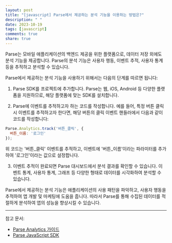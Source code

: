 ```yaml
---
layout: post
title: "[javascript] Parse에서 제공하는 분석 기능을 이용하는 방법은?"
description: " "
date: 2023-10-19
tags: [javascript]
comments: true
share: true
---
```


Parse는 모바일 애플리케이션의 백엔드 제공을 위한 플랫폼으로, 데이터 저장 외에도 분석 기능을 제공합니다. Parse의 분석 기능은 사용자 행동, 이벤트 추적, 사용자 통계 등을 추적하고 분석할 수 있습니다.

Parse에서 제공하는 분석 기능을 사용하기 위해서는 다음의 단계를 따르면 됩니다:

1. Parse SDK를 프로젝트에 추가합니다. Parse는 웹, iOS, Android 등 다양한 플랫폼을 지원하므로, 해당 플랫폼에 맞는 SDK를 설치합니다.

2. Parse에 이벤트를 추적하고자 하는 코드를 작성합니다. 예를 들어, 특정 버튼 클릭 시 이벤트를 추적하고자 한다면, 해당 버튼의 클릭 이벤트 핸들러에서 다음과 같이 코드를 작성합니다:

```javascript
Parse.Analytics.track('버튼_클릭', {
  버튼_이름: '로그인'
});
```

위 코드는 '버튼_클릭' 이벤트를 추적하고, 이벤트에 '버튼_이름'이라는 파라미터를 추가하여 '로그인'이라는 값으로 설정합니다.

3. 이벤트 추적이 완료되면 Parse 대시보드에서 분석 결과를 확인할 수 있습니다. 이벤트 통계, 사용자 통계, 그래프 등 다양한 형태로 데이터를 시각화하여 분석할 수 있습니다.

Parse에서 제공하는 분석 기능은 애플리케이션의 사용 패턴을 파악하고, 사용자 행동을 추적하여 앱 개발 및 마케팅에 도움을 줍니다. 따라서 Parse를 통해 수집된 데이터를 적절하게 분석하여 앱의 성능을 향상시킬 수 있습니다.

---
참고 문서:
- [Parse Analytics 가이드](https://docs.parseplatform.org/analytics/guide/)
- [Parse JavaScript SDK](https://docs.parseplatform.org/js/guide/)